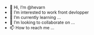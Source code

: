 - 👋 Hi, I’m @hevarn
- 👀 I’m interested to work front devlopper
- 🌱 I’m currently learning ...
- 💞️ I’m looking to collaborate on ...
- 📫 How to reach me ...

<!---
hevarn/hevarn is a ✨ special ✨ repository because its `README.md` (this file) appears on your GitHub profile.
You can click the Preview link to take a look at your changes.
--->
